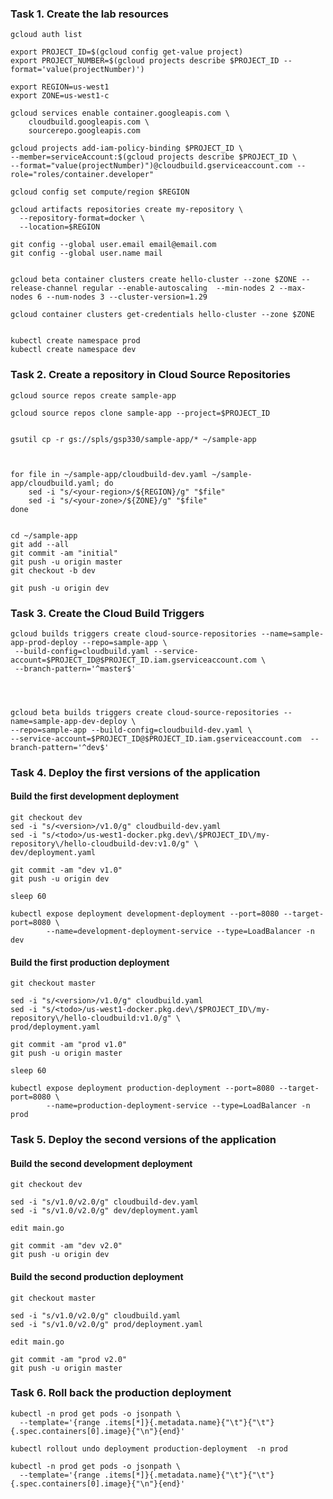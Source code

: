 ### Task 1. Create the lab resources
```
gcloud auth list

export PROJECT_ID=$(gcloud config get-value project)
export PROJECT_NUMBER=$(gcloud projects describe $PROJECT_ID --format='value(projectNumber)')

export REGION=us-west1
export ZONE=us-west1-c
```

```
gcloud services enable container.googleapis.com \
    cloudbuild.googleapis.com \
    sourcerepo.googleapis.com

```



```
gcloud projects add-iam-policy-binding $PROJECT_ID \
--member=serviceAccount:$(gcloud projects describe $PROJECT_ID \
--format="value(projectNumber)")@cloudbuild.gserviceaccount.com --role="roles/container.developer"

gcloud config set compute/region $REGION
```

```
gcloud artifacts repositories create my-repository \
  --repository-format=docker \
  --location=$REGION

git config --global user.email email@email.com
git config --global user.name mail


gcloud beta container clusters create hello-cluster --zone $ZONE --release-channel regular --enable-autoscaling  --min-nodes 2 --max-nodes 6 --num-nodes 3 --cluster-version=1.29

gcloud container clusters get-credentials hello-cluster --zone $ZONE


kubectl create namespace prod
kubectl create namespace dev
```

### Task 2. Create a repository in Cloud Source Repositories
```
gcloud source repos create sample-app

gcloud source repos clone sample-app --project=$PROJECT_ID
```

```

gsutil cp -r gs://spls/gsp330/sample-app/* ~/sample-app



for file in ~/sample-app/cloudbuild-dev.yaml ~/sample-app/cloudbuild.yaml; do
    sed -i "s/<your-region>/${REGION}/g" "$file"
    sed -i "s/<your-zone>/${ZONE}/g" "$file"
done


cd ~/sample-app
git add --all
git commit -am "initial"
git push -u origin master
git checkout -b dev

git push -u origin dev

```
### Task 3. Create the Cloud Build Triggers

```
gcloud builds triggers create cloud-source-repositories --name=sample-app-prod-deploy --repo=sample-app \
 --build-config=cloudbuild.yaml --service-account=$PROJECT_ID@$PROJECT_ID.iam.gserviceaccount.com \
 --branch-pattern='^master$'




gcloud beta builds triggers create cloud-source-repositories --name=sample-app-dev-deploy \
--repo=sample-app --build-config=cloudbuild-dev.yaml \
--service-account=$PROJECT_ID@$PROJECT_ID.iam.gserviceaccount.com  --branch-pattern='^dev$'
```

### Task 4. Deploy the first versions of the application

#### Build the first development deployment
```
git checkout dev
sed -i "s/<version>/v1.0/g" cloudbuild-dev.yaml
sed -i "s/<todo>/us-west1-docker.pkg.dev\/$PROJECT_ID\/my-repository\/hello-cloudbuild-dev:v1.0/g" \
dev/deployment.yaml

git commit -am "dev v1.0"
git push -u origin dev
```

```
sleep 60
```

```
kubectl expose deployment development-deployment --port=8080 --target-port=8080 \
        --name=development-deployment-service --type=LoadBalancer -n dev
```

#### Build the first production deployment

```
git checkout master

sed -i "s/<version>/v1.0/g" cloudbuild.yaml
sed -i "s/<todo>/us-west1-docker.pkg.dev\/$PROJECT_ID\/my-repository\/hello-cloudbuild:v1.0/g" \
prod/deployment.yaml

git commit -am "prod v1.0"
git push -u origin master
```

```
sleep 60
```

```
kubectl expose deployment production-deployment --port=8080 --target-port=8080 \
        --name=production-deployment-service --type=LoadBalancer -n prod
```

### Task 5. Deploy the second versions of the application

#### Build the second development deployment
```
git checkout dev

sed -i "s/v1.0/v2.0/g" cloudbuild-dev.yaml
sed -i "s/v1.0/v2.0/g" dev/deployment.yaml

edit main.go
```

```
git commit -am "dev v2.0"
git push -u origin dev
```


#### Build the second production deployment
```
git checkout master

sed -i "s/v1.0/v2.0/g" cloudbuild.yaml
sed -i "s/v1.0/v2.0/g" prod/deployment.yaml

edit main.go
```
```
git commit -am "prod v2.0"
git push -u origin master
```

### Task 6. Roll back the production deployment

```
kubectl -n prod get pods -o jsonpath \
  --template='{range .items[*]}{.metadata.name}{"\t"}{"\t"}{.spec.containers[0].image}{"\n"}{end}'
```

```
kubectl rollout undo deployment production-deployment  -n prod
```

```
kubectl -n prod get pods -o jsonpath \
  --template='{range .items[*]}{.metadata.name}{"\t"}{"\t"}{.spec.containers[0].image}{"\n"}{end}'
```